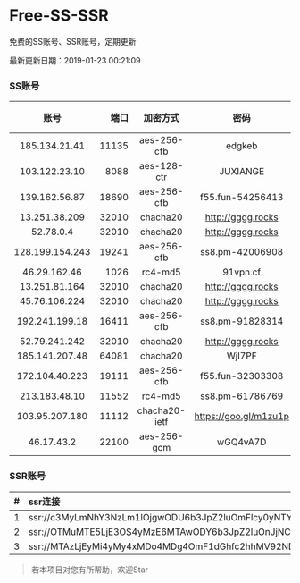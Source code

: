 # Free-SS-SSR

免费的SS账号、SSR账号，定期更新

最新更新日期：2019-01-23 00:21:09 

### SS账号

|账号|端口|加密方式|密码|更新时间|国家|
|:-----:|-----:|:----:|:----:|:----:|:----:|
|185.134.21.41|11135|aes-256-cfb|edgkeb|00:17:13|GB|
|103.122.23.10|8088|aes-128-ctr|JUXIANGE|00:17:08|US|
|139.162.56.87|18690|aes-256-cfb|f55.fun-54256413|00:17:06|SG|
|13.251.38.209|32010|chacha20|http://gggg.rocks|00:17:14|SG|
|52.78.0.4|32010|chacha20|http://gggg.rocks|00:17:15|KR|
|128.199.154.243|19241|aes-256-cfb|ss8.pm-42006908|00:17:07|SG|
|46.29.162.46|1026|rc4-md5|91vpn.cf|00:17:27|RU|
|13.251.81.164|32010|chacha20|http://gggg.rocks|00:17:29|SG|
|45.76.106.224|32010|chacha20|http://gggg.rocks|00:17:13|JP|
|192.241.199.18|16411|aes-256-cfb|ss8.pm-91828314|00:17:05|US|
|52.79.241.242|32010|chacha20|http://gggg.rocks|00:17:27|KR|
|185.141.207.48|64081|chacha20|WjI7PF|00:12:14|GB|
|172.104.40.223|19111|aes-256-cfb|f55.fun-32303308|00:17:06|SG|
|213.183.48.10|11552|rc4-md5|ss8.pm-61786769|00:17:05|RU|
|103.95.207.180|11112|chacha20-ietf|https://goo.gl/m1zu1p|00:17:13|US|
|46.17.43.2|22100|aes-256-gcm|wGQ4vA7D|23:57:14|RU|


### SSR账号

|#|ssr连接|
|:-----|:-----|
|1|ssr://c3MyLmNhY3NzLm1lOjgwODU6b3JpZ2luOmFlcy0yNTYtY2ZiOnBsYWluOk5EY3hOVEEyTXpVMk9BLz9yZW1hcmtzPVUxTlNWRTlQVEY5T2IyUmxPdVNfaE9lOWwtYVdyeUEmZ3JvdXA9VjFkWExsTlRVbE5VVDA5TUxrTlBUUQ|
|2|ssr://OTMuMTE5LjE3OS4yMzE6MTAwODY6b3JpZ2luOnJjNC1tZDUtNjpwbGFpbjpiV2xzZFhoby8_b2Jmc3BhcmFtPTVweTY1Wnk2NXJXTDZLLUVPbWgwZEhBNkx5OTBMbU51TDBWb1pHMVVlR1UmcHJvdG9wYXJhbT1NVERsaFlNeGRPYXpxT1dHakRwb2RIUndPaTh2ZEM1amJpOVNaVVZSV25oeiZyZW1hcmtzPVUxTlNWRTlQVEY5T2IyUmxPdWU5bC1tcHJPV3d2T1M2bWlBJmdyb3VwPVYxZFhMbE5UVWxOVVQwOU1Ma05QVFE|
|3|ssr://MTAzLjEyMi4yMy4xMDo4MDg4OmF1dGhfc2hhMV92NDphZXMtMTI4LWN0cjpwbGFpbjpTbFZZU1VGT1IwVS8_b2Jmc3BhcmFtPTVweTY1Wnk2NXJXTDZLLUVPbWgwZEhBNkx5OTBMbU51TDBWb1pHMVVlR1UmcHJvdG9wYXJhbT1NVERsaFlNeGRPYXpxT1dHakRwb2RIUndPaTh2ZEM1amJpOVNaVVZSV25oeiZyZW1hcmtzPVUxTlNWRTlQVEY5T2IyUmxPdVM2bXVXa3F1V2NzT1dNdWlBJmdyb3VwPVYxZFhMbE5UVWxOVVQwOU1Ma05QVFE|


> 若本项目对您有所帮助，欢迎Star